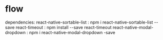 # flow

dependencies:
react-native-sortable-list : npm i react-native-sortable-list --save
react-timeout : npm install --save react-timeout
react-native-modal-dropdown : npm i react-native-modal-dropdown -save

